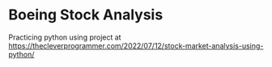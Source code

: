 # Boeing Stock Analysis

Practicing python using project at https://thecleverprogrammer.com/2022/07/12/stock-market-analysis-using-python/